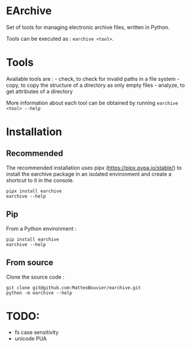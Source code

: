 # EArchive
Set of tools for managing electronic archive files, written in Python.

Tools can be executed as : `earchive <tool>`.


# Tools
Available tools are :
    - check, to check for invalid paths in a file system
    - copy, to copy the structure of a directory as only empty files
    - analyze, to get attributes of a directory

More information about each tool can be obtained by running `earchive <tool> --help`


# Installation

## Recommended
The recommended installation uses pipx (https://pipx.pypa.io/stable/) to install the earchive package in an 
isolated environment and create a shortcut to it in the console.

```shell
pipx install earchive
earchive --help
```

## Pip
From a Python environment :

```shell
pip install earchive
earchive --help
```

## From source
Clone the source code :

```
git clone git@github.com:MatteoBouvier/earchive.git
python -m earchive --help
```


# TODO:
- fs case sensitivity
- unicode PUA
